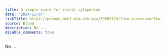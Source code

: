 ```yaml
---
title: A simple score for clonal cytopenias
date: '2024-11-07'
linkTitle: https://pubmed.ncbi.nlm.nih.gov/39509123/?utm_source=curl&utm_medium=rss&utm_campaign=journals&utm_content=7603509&fc=None&ff=20241113193346&v=2.18.0.post9+e462414
source: Blood
description: No ...
disable_comments: true
---
```

No ...